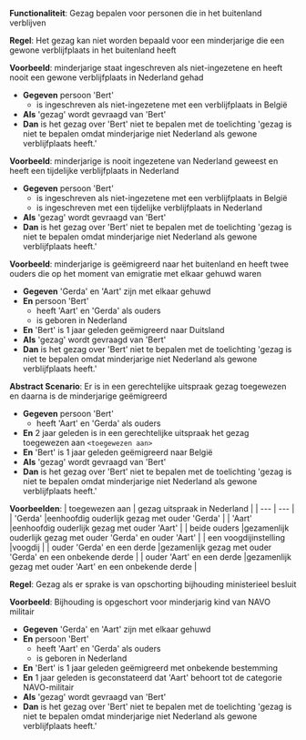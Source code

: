 **Functionaliteit**: Gezag bepalen voor personen die in het buitenland verblijven

**Regel**: Het gezag kan niet worden bepaald voor een minderjarige die een gewone verblijfplaats in het buitenland heeft

**Voorbeeld**: minderjarige staat ingeschreven als niet-ingezetene en heeft nooit een gewone verblijfplaats in Nederland gehad

- **Gegeven** persoon 'Bert'
  - is ingeschreven als niet-ingezetene met een verblijfplaats in België
- **Als** 'gezag' wordt gevraagd van 'Bert'
- **Dan** is het gezag over 'Bert' niet te bepalen met de toelichting 'gezag is niet te bepalen omdat minderjarige niet Nederland als gewone verblijfplaats heeft.'

**Voorbeeld**: minderjarige is nooit ingezetene van Nederland geweest en heeft een tijdelijke verblijfplaats in Nederland

- **Gegeven** persoon 'Bert'
  - is ingeschreven als niet-ingezetene met een verblijfplaats in België
  - is ingeschreven met een tijdelijke verblijfplaats in Nederland
- **Als** 'gezag' wordt gevraagd van 'Bert'
- **Dan** is het gezag over 'Bert' niet te bepalen met de toelichting 'gezag is niet te bepalen omdat minderjarige niet Nederland als gewone verblijfplaats heeft.'

**Voorbeeld**: minderjarige is geëmigreerd naar het buitenland en heeft twee ouders die op het moment van emigratie met elkaar gehuwd waren

- **Gegeven** 'Gerda' en 'Aart' zijn met elkaar gehuwd
- **En** persoon 'Bert'
  - heeft 'Aart' en 'Gerda' als ouders
  - is geboren in Nederland
- **En** 'Bert' is 1 jaar geleden geëmigreerd naar Duitsland
- **Als** 'gezag' wordt gevraagd van 'Bert'
- **Dan** is het gezag over 'Bert' niet te bepalen met de toelichting 'gezag is niet te bepalen omdat minderjarige niet Nederland als gewone verblijfplaats heeft.'

**Abstract Scenario**: Er is in een gerechtelijke uitspraak gezag toegewezen en daarna is de minderjarige geëmigreerd

- **Gegeven** persoon 'Bert'
  - heeft 'Aart' en 'Gerda' als ouders
- **En** 2 jaar geleden is in een gerechtelijke uitspraak het gezag toegewezen aan `<toegewezen aan>`
- **En** 'Bert' is 1 jaar geleden geëmigreerd naar België
- **Als** 'gezag' wordt gevraagd van 'Bert'
- **Dan** is het gezag over 'Bert' niet te bepalen met de toelichting 'gezag is niet te bepalen omdat minderjarige niet Nederland als gewone verblijfplaats heeft.'

**Voorbeelden**:
| toegewezen aan | gezag uitspraak in Nederland |
| --- | --- |
| 'Gerda' |eenhoofdig ouderlijk gezag met ouder 'Gerda' |
| 'Aart' |eenhoofdig ouderlijk gezag met ouder 'Aart' |
| beide ouders |gezamenlijk ouderlijk gezag met ouder 'Gerda' en ouder 'Aart' |
| een voogdijinstelling |voogdij |
| ouder 'Gerda' en een derde |gezamenlijk gezag met ouder 'Gerda' en een onbekende derde |
| ouder 'Aart' en een derde |gezamenlijk gezag met ouder 'Aart' en een onbekende derde |


**Regel**: Gezag als er sprake is van opschorting bijhouding ministerieel besluit

**Voorbeeld**: Bijhouding is opgeschort voor minderjarig kind van NAVO militair

- **Gegeven** 'Gerda' en 'Aart' zijn met elkaar gehuwd
- **En** persoon 'Bert'
  - heeft 'Aart' en 'Gerda' als ouders
  - is geboren in Nederland
- **En** 'Bert' is 1 jaar geleden geëmigreerd met onbekende bestemming
- **En** 1 jaar geleden is geconstateerd dat 'Aart' behoort tot de categorie NAVO-militair
- **Als** 'gezag' wordt gevraagd van 'Bert'
- **Dan** is het gezag over 'Bert' niet te bepalen met de toelichting 'gezag is niet te bepalen omdat minderjarige niet Nederland als gewone verblijfplaats heeft.'

